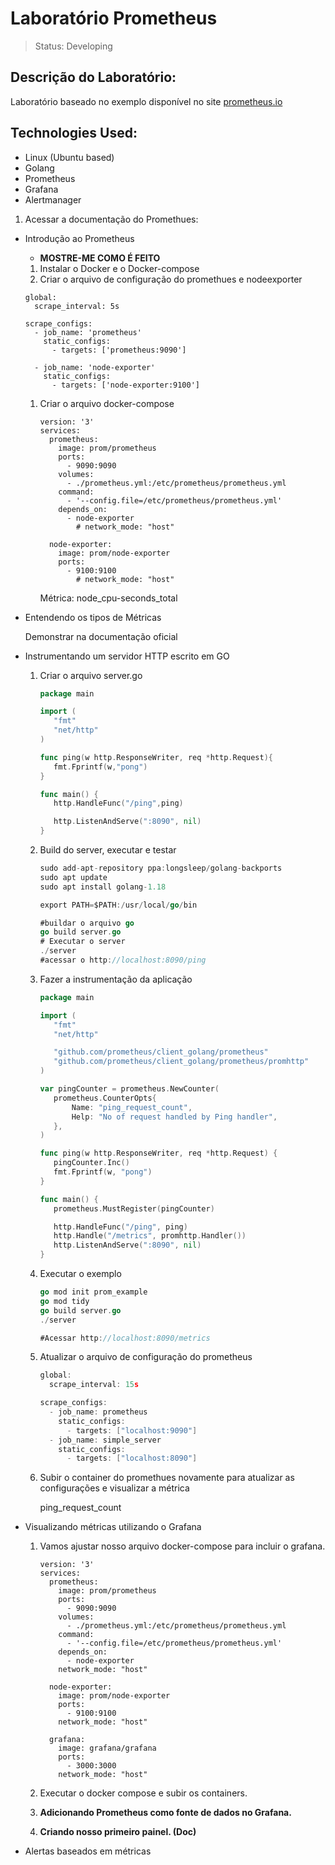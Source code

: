 # Laboratório Prometheus

> Status: Developing 


## Descrição do Laboratório:

Laboratório baseado no exemplo disponível no site [prometheus.io](https://prometheus.io/docs/introduction/overview/)

## Technologies Used:

* Linux (Ubuntu based)
* Golang
* Prometheus
* Grafana
* Alertmanager




1. Acessar a documentação do Promethues:

- Introdução ao Prometheus
    - ****MOSTRE-ME COMO É FEITO****
    1. Instalar o Docker e o Docker-compose
    2. Criar o arquivo de configuração do promethues e nodeexporter
    
    ```
    global:
      scrape_interval: 5s
    
    scrape_configs:
      - job_name: 'prometheus'
        static_configs:
          - targets: ['prometheus:9090']
    
      - job_name: 'node-exporter'
        static_configs:
          - targets: ['node-exporter:9100']
    ```
    
    1. Criar o arquivo docker-compose
        
        ```docker
        version: '3'
        services:
          prometheus:
            image: prom/prometheus
            ports:
              - 9090:9090
            volumes:
              - ./prometheus.yml:/etc/prometheus/prometheus.yml
            command:
              - '--config.file=/etc/prometheus/prometheus.yml'
            depends_on:
              - node-exporter
        		# network_mode: "host"
        
          node-exporter:
            image: prom/node-exporter
            ports:
              - 9100:9100
        		# network_mode: "host"
        ```
        
        Métrica: node_cpu-seconds_total
        
- Entendendo os tipos de Métricas
    
    Demonstrar na documentação oficial
    
- Instrumentando um servidor HTTP escrito em GO
    1. Criar o arquivo server.go
        
        ```go
        package main
        
        import (
           "fmt"
           "net/http"
        )
        
        func ping(w http.ResponseWriter, req *http.Request){
           fmt.Fprintf(w,"pong")
        }
        
        func main() {
           http.HandleFunc("/ping",ping)
        
           http.ListenAndServe(":8090", nil)
        }
        ```
        
    2. Build do server, executar e testar
        
        ```go
        sudo add-apt-repository ppa:longsleep/golang-backports
        sudo apt update
        sudo apt install golang-1.18
        
        export PATH=$PATH:/usr/local/go/bin
        
        #buildar o arquivo go
        go build server.go
        # Executar o server
        ./server
        #acessar o http://localhost:8090/ping
        ```
        
    3. Fazer a instrumentação da aplicação
        
        ```go
        package main
        
        import (
           "fmt"
           "net/http"
        
           "github.com/prometheus/client_golang/prometheus"
           "github.com/prometheus/client_golang/prometheus/promhttp"
        )
        
        var pingCounter = prometheus.NewCounter(
           prometheus.CounterOpts{
               Name: "ping_request_count",
               Help: "No of request handled by Ping handler",
           },
        )
        
        func ping(w http.ResponseWriter, req *http.Request) {
           pingCounter.Inc()
           fmt.Fprintf(w, "pong")
        }
        
        func main() {
           prometheus.MustRegister(pingCounter)
        
           http.HandleFunc("/ping", ping)
           http.Handle("/metrics", promhttp.Handler())
           http.ListenAndServe(":8090", nil)
        }
        ```
        
    4. Executar o exemplo
        
        ```go
        go mod init prom_example
        go mod tidy
        go build server.go
        ./server
        
        #Acessar http://localhost:8090/metrics
        
        ```
        
    5. Atualizar o arquivo de configuração do prometheus
        
        ```go
        global:
          scrape_interval: 15s
        
        scrape_configs:
          - job_name: prometheus
            static_configs:
              - targets: ["localhost:9090"]
          - job_name: simple_server
            static_configs:
              - targets: ["localhost:8090"]
        ```
        
    6. Subir o container do promethues novamente para atualizar as configurações e visualizar a métrica 
        
        ping_request_count
        
- Visualizando métricas utilizando o Grafana
    1. Vamos ajustar nosso arquivo docker-compose para incluir o grafana.
        
        ```docker
        version: '3'
        services:
          prometheus:
            image: prom/prometheus
            ports:
              - 9090:9090
            volumes:
              - ./prometheus.yml:/etc/prometheus/prometheus.yml
            command:
              - '--config.file=/etc/prometheus/prometheus.yml'
            depends_on:
              - node-exporter
            network_mode: "host"
        
          node-exporter:
            image: prom/node-exporter
            ports:
              - 9100:9100
            network_mode: "host"
        
          grafana:
            image: grafana/grafana
            ports:
              - 3000:3000
            network_mode: "host"
        ```
        
    2. Executar o docker compose e subir os containers.
    3. ****Adicionando Prometheus como fonte de dados no Grafana.****
    4. ****Criando nosso primeiro painel. (Doc)****
- Alertas baseados em métricas